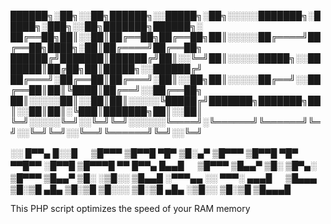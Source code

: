 <p>
██████╗░██╗░░██╗██████╗░░█████╗░██╗░░░░░███████╗░█████╗░███╗░░██╗███████╗██████╗░
██╔══██╗██║░░██║██╔══██╗██╔══██╗██║░░░░░██╔════╝██╔══██╗████╗░██║██╔════╝██╔══██╗
██████╔╝███████║██████╔╝██║░░╚═╝██║░░░░░█████╗░░███████║██╔██╗██║█████╗░░██████╔╝
██╔═══╝░██╔══██║██╔═══╝░██║░░██╗██║░░░░░██╔══╝░░██╔══██║██║╚████║██╔══╝░░██╔══██╗
██║░░░░░██║░░██║██║░░░░░╚█████╔╝███████╗███████╗██║░░██║██║░╚███║███████╗██║░░██║
╚═╝░░░░░╚═╝░░╚═╝╚═╝░░░░░░╚════╝░╚══════╝╚══════╝╚═╝░░╚═╝╚═╝░░╚══╝╚══════╝╚═╝░░╚═╝

░░ █▀▀▄ █░░█ 　 ▒█▀▀▀ ▒█▀▀█ ▀█▀ ▒█░▄▀ ▒█▀▀▀ ▒█▀▀█ ▀█▀ ▀▀█▀▀ ░█▀▀█ ▒█▀▀▀█ 
▀▀ █▀▀▄ █▄▄█ 　 ▒█▀▀▀ ▒█▄▄▀ ▒█░ ▒█▀▄░ ▒█▀▀▀ ▒█▄▄▀ ▒█░ ░▒█░░ ▒█▄▄█ ░▀▀▀▄▄ 
░░ ▀▀▀░ ▄▄▄█ 　 ▒█▄▄▄ ▒█░▒█ ▄█▄ ▒█░▒█ ▒█░░░ ▒█░▒█ ▄█▄ ░▒█░░ ▒█░▒█ ▒█▄▄▄█
</p>
This PHP script optimizes the speed of your RAM memory
